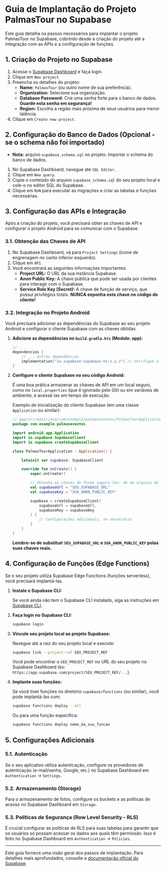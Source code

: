 # Guia de Implantação do Projeto PalmasTour no Supabase

Este guia detalha os passos necessários para implantar o projeto PalmasTour no Supabase, cobrindo desde a criação do projeto até a integração com as APIs e a configuração de funções.

## 1. Criação do Projeto no Supabase

1.  Acesse o [Supabase Dashboard](https://app.supabase.com/) e faça login.
2.  Clique em `New project`.
3.  Preencha os detalhes do projeto:
    *   **Name:** `PalmasTour` (ou outro nome de sua preferência).
    *   **Organization:** Selecione sua organização.
    *   **Database Password:** Crie uma senha forte para o banco de dados. **Guarde esta senha em segurança!**
    *   **Region:** Escolha a região mais próxima de seus usuários para menor latência.
4.  Clique em `Create new project`.

## 2. Configuração do Banco de Dados (Opcional - se o schema não foi importado)

*   **Nota:** arquivo `supabase_schema.sql` no projeto. Importar o schema do banco de dados.

1.  No Supabase Dashboard, navegue até `SQL Editor`.
2.  Clique em `New query`.
3.  Copie o conteúdo do arquivo `supabase_schema.sql` do seu projeto local e cole-o no editor SQL do Supabase.
4.  Clique em `RUN` para executar as migrações e criar as tabelas e funções necessárias.

## 3. Configuração das APIs e Integração

Após a criação do projeto, você precisará obter as chaves de API e configurar o projeto Android para se comunicar com o Supabase.

### 3.1. Obtenção das Chaves de API

1.  No Supabase Dashboard, vá para `Project Settings` (ícone de engrenagem no canto inferior esquerdo).
2.  Clique em `API`.
3.  Você encontrará as seguintes informações importantes:
    *   **Project URL:** O URL da sua instância Supabase.
    *   **Anon Public Key:** A chave pública que pode ser usada por clientes para interagir com o Supabase.
    *   **Service Role Key (Secret):** A chave de função de serviço, que possui privilégios totais. **NUNCA exponha esta chave no código do cliente!**

### 3.2. Integração no Projeto Android

Você precisará adicionar as dependências do Supabase ao seu projeto Android e configurar o cliente Supabase com as chaves obtidas.

1.  **Adicione as dependências no `build.gradle.kts` (Module: app):**

    ```kotlin
    // ...
    dependencies {
        // ... outras dependências
        implementation("io.supabase:supabase-kt:x.y.z") // Verifique a versão mais recente
    }
    ```

2.  **Configure o cliente Supabase no seu código Android:**

    É uma boa prática armazenar as chaves de API em um local seguro, como no `local.properties` (que é ignorado pelo Git) ou em variáveis de ambiente, e acessá-las em tempo de execução.

    Exemplo de inicialização do cliente Supabase (em uma classe `Application` ou similar):

    ```kotlin
    // app/src/main/java/com/example/palmaseventos/PalmasTourApplication.kt
    package com.example.palmaseventos

    import android.app.Application
    import io.supabase.SupabaseClient
    import io.supabase.createSupabaseClient

    class PalmasTourApplication : Application() {

        lateinit var supabase: SupabaseClient

        override fun onCreate() {
            super.onCreate()

            // Obtenha as chaves de forma segura (ex: de um arquivo de configuração ou variáveis de ambiente)
            val supabaseUrl = "SEU_SUPABASE_URL"
            val supabaseKey = "SUA_ANON_PUBLIC_KEY"

            supabase = createSupabaseClient(
                supabaseUrl = supabaseUrl,
                supabaseKey = supabaseKey
            ) {
                // Configurações adicionais, se necessário
            }
        }
    }
    ```

    **Lembre-se de substituir `SEU_SUPABASE_URL` e `SUA_ANON_PUBLIC_KEY` pelas suas chaves reais.**

## 4. Configuração de Funções (Edge Functions)

Se o seu projeto utiliza Supabase Edge Functions (funções serverless), você precisará implantá-las.

1.  **Instale o Supabase CLI:**

    Se você ainda não tem o Supabase CLI instalado, siga as instruções em [Supabase CLI](https://supabase.com/docs/guides/cli).

2.  **Faça login no Supabase CLI:**

    ```bash
    supabase login
    ```

3.  **Vincule seu projeto local ao projeto Supabase:**

    Navegue até a raiz do seu projeto local e execute:

    ```bash
    supabase link --project-ref SEU_PROJECT_REF
    ```
    Você pode encontrar o `SEU_PROJECT_REF` no URL do seu projeto no Supabase Dashboard (ex: `https://app.supabase.com/project/SEU_PROJECT_REF/...`).

4.  **Implante suas funções:**

    Se você tiver funções no diretório `supabase/functions` (ou similar), você pode implantá-las com:

    ```bash
    supabase functions deploy --all
    ```
    Ou para uma função específica:

    ```bash
    supabase functions deploy nome_da_sua_funcao
    ```

## 5. Configurações Adicionais

### 5.1. Autenticação

Se o seu aplicativo utiliza autenticação, configure os provedores de autenticação (e-mail/senha, Google, etc.) no Supabase Dashboard em `Authentication` -> `Settings`.

### 5.2. Armazenamento (Storage)

Para o armazenamento de fotos, configure os buckets e as políticas de acesso no Supabase Dashboard em `Storage`.

### 5.3. Políticas de Segurança (Row Level Security - RLS)

É crucial configurar as políticas de RLS para suas tabelas para garantir que os usuários só possam acessar os dados aos quais têm permissão. Isso é feito no Supabase Dashboard em `Authentication` -> `Policies`.

---

Este guia fornece uma visão geral dos passos de implantação. Para detalhes mais aprofundados, consulte a [documentação oficial do Supabase](https://supabase.com/docs).